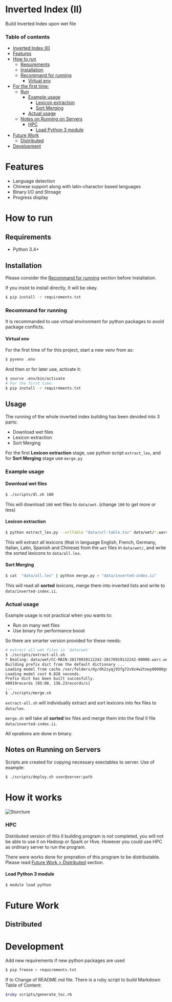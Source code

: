 # Inverted Index (II)
Build Inverted Index upon wet file

### Table of contents
* [Inverted Index (II)](#inverted-index-(ii))
* [Features](#features)
* [How to run](#how-to-run)
  * [Requirements](#requirements)
  * [Installation](#installation)
  * [Recommand for running](#recommand-for-running)
    * [Virtual env](#virtual-env)
* [For the first time:](#for-the-first-time:)
  * [Run](#run)
    * [Example usage](#example-usage)
      * [Lexicon extraction](#lexicon-extraction)
      * [Sort Merging](#sort-merging)
    * [Actual usage](#actual-usage)
  * [Notes on Running on Servers](#notes-on-running-on-servers)
    * [HPC](#hpc)
      * [Load Python 3 module](#load-python-3-module)
* [Future Work](#future-work)
  * [Distributed](#distributed)
* [Development](#development)

# Features
* Language detection
* Chinese support along with latin-charactor based languages
* Binary I/O and Stroage
* Progress display

# How to run
## Requirements
* Python 3.4+

## Installation
Please consider the [Recommand for running](#recommand-for-running) section before  Installation. 

If you insist to install directly, It will be okey.

``` bash
$ pip install -r requirements.txt
```

### Recommand for running
It is recommanded to use virtual environment for python packages to avoid package conflicts.
#### Virtual env
For the first time of for this project, start a new venv from as:

``` bash
$ pyvenv .env
```

And then or for later use, activate it:

``` bash
$ source .env/bin/activate
# For the first time:
$ pip install -r requirements.txt
```


## Usage
The running of the whole inverted index building has been devided into 3 parts:
* Download wet files
* Lexicon extraction
* Sort Merging 

For the first **Lexicon extraction** stage, use python script `extract_lex`, and for **Sort Merging** stage use `merge.py`

### Example usage
#### Download wet files
``` bash
$ ./scripts/dl.sh 100 
```
This will download `100` wet files to `data/wet`. (change `100` to get more or less)
#### Lexicon extraction
``` bash
$ python extract_lex.py --urlTable "data/url-table.tsv" data/wet/*.warc.wet.gz | sort > "data/all.lex" 
```
This will extract all lexicons (that in language English, French, Germany, Italian, Latin, Spanish and Chinese) from the `wet` files in `data/wet/`, and write the sorted lexicons to `data/all.lex`.
#### Sort Merging
``` bash
$ cat  "data/all.lex" | python merge.py > "data/inverted-index.ii"
```
This will read all **sorted** lexicons, merge them into inverted lists and write to `data/inverted-index.ii`.
### Actual usage
Example usage is not practical when you wants to:

* Run on many wet files
* Use binary for performance boost

So there are smarter version provided for these needs:

``` bash
# extract all wet files in `data/wet`
$ ./scripts/extract-all.sh 
* Dealing: data/wet/CC-MAIN-20170919112242-20170919132242-00000.warc.wet.gz
Building prefix dict from the default dictionary ...
Loading model from cache /var/folders/dy/dh2zyqj93fg72s9z4w2tnwy00000gn/T/jieba.cache
Loading model cost 0.828 seconds.
Prefix dict has been built succesfully.
40919records [05:00, 136.23records/s]
...
$ ./scripts/merge.sh
```
`extract-all.sh` will individually extract and sort lexicons into fex files to `data/lex`.

`merge.sh` will take all **sorted** lex files and merge them into the final II file `data/inverted-index.ii`.

All oprations are done in binary.


## Notes on Running on Servers
Scripts are created for copying necessary exectables to server. Use of example:

``` bash
$ ./scripts/deploy.sh user@server:path
```
# How it works
![Sturcture](https://github.com/Willian-Zhang/inverted-index/raw/master/miscellaneous/Structure.png)

### HPC
Distributed version of this II building program is not completed, you will not be able to use it on Hadoop or Spark or Hive. However you could use HPC as ordinary server to run the program. 

There were works done for prepration of this program to be distributable. Please read [Future Work > Distributed](#distributed) section.

#### Load Python 3 module
``` bash
$ module load python
```

# Future Work 
## Distributed

# Development
Add new requirements if new python packages are used

``` bash
$ pip freeze > requirements.txt
```

If to Change of README.md file. There is a ruby script to build Markdown Table of Content:

``` bash
$ruby scripts/generate_toc.rb
```